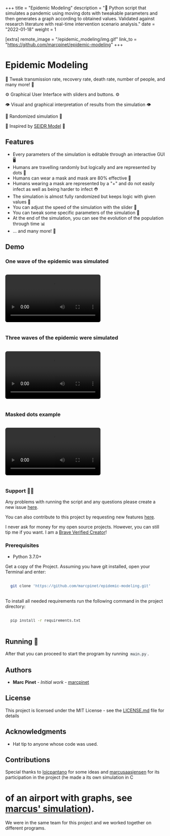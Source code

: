 +++
title = "Epidemic Modeling"
description = "🦠 Python script that simulates a pandemic using moving dots with tweakable parameters and then generates a graph according to obtained values. Validated against research literature with real-time intervention scenario analysis."
date = "2022-01-18"
weight = 1

[extra]
remote_image = "/epidemic_modeling/img.gif"
link_to = "https://github.com/marcpinet/epidemic-modeling"
+++

<style>
/* GitHub Alert Styles */
.github-alert {
    border-radius: 6px;
    margin: 16px 0;
    padding: 12px 16px;
    border-left: 4px solid;
}

.github-alert-note {
    background-color: #ddf4ff;
    border-color: #0969da;
}

.github-alert-tip {
    background-color: #dcfce7;
    border-color: #1a7f37;
}

.github-alert-important {
    background-color: #f3e8ff;
    border-color: #8250df;
}

.github-alert-warning {
    background-color: #fff8dc;
    border-color: #d1242f;
}

.github-alert-caution {
    background-color: #ffebee;
    border-color: #d1242f;
}

/* Table Wrapper */
.table-wrapper {
    overflow-x: auto;
    margin: 16px 0;
}

.table-wrapper table {
    width: 100%;
    border-collapse: collapse;
}

.table-wrapper th,
.table-wrapper td {
    border: 1px solid #d1d5da;
    padding: 8px 12px;
    text-align: left;
}

.table-wrapper th {
    font-weight: 600;
}

/* Video Styles */
video {
    max-width: 100%;
    height: auto;
    border-radius: 6px;
    margin: 16px 0;
}

/* Code Block Styles */
pre {
    background-color: #f6f8fa;
    border-radius: 6px;
    padding: 16px;
    overflow-x: auto;
    margin: 16px 0;
}

code {
    background-color: #f6f8fa;
    padding: 2px 4px;
    border-radius: 3px;
    font-family: 'SFMono-Regular', 'Monaco', 'Inconsolata', 'Liberation Mono', 'Consolas', monospace;
    font-size: 85%;
    color: #24292f;
}

pre code {
    background-color: transparent;
    padding: 0;
}

/* Dark mode support for inline code */
@media (prefers-color-scheme: dark) {
    pre {
        background-color: #161b22;
        color: #f0f6fc;
    }
    
    code {
        background-color: #21262d;
        color: #f0f6fc;
    }
    
    pre code {
        background-color: transparent;
        color: inherit;
    }
}
</style>

# Epidemic Modeling

🧬 Tweak transmission rate, recovery rate, death rate, number of people, and many more! 🧬

⚙️ Graphical User Interface with sliders and buttons. ⚙️

👁️ Visual and graphical interpretation of results from the simulation 👁️

🔬 Randomized simulation 🔬

🧫 Inspired by [SEIDR Model](https://en.wikipedia.org/wiki/Compartmental_models_in_epidemiology) 🧫

## Features

* Every parameters of the simulation is editable through an interactive GUI 🖥
* Humans are travelling randomly but logically and are represented by dots 👦
* Humans can wear a mask and mask are 80% effective 🧢
* Humans wearing a mask are represented by a "+" and do not easily infect as well as being harder to infect ⛑️
* The simulation is almost fully randomized but keeps logic with given values 🎲
* You can adjust the speed of the simulation with the slider 🏃
* You can tweak some specific parameters of the simulation 🧰
* At the end of the simulation, you can see the evolution of the population through time 📊
* ... and many more! 🎯

## Demo

### One wave of the epidemic was simulated

<video controls style="max-width: 100%; height: auto;">
    <source src="https://user-images.githubusercontent.com/52708150/146844598-e74a4185-b21d-40bf-9046-5e6e4423ef77.mp4" type="video/mp4">
    Your browser does not support the video tag. <a href="https://user-images.githubusercontent.com/52708150/146844598-e74a4185-b21d-40bf-9046-5e6e4423ef77.mp4">View video</a>
</video>

### Three waves of the epidemic were simulated

<video controls style="max-width: 100%; height: auto;">
    <source src="https://user-images.githubusercontent.com/52708150/146844606-71d78f0f-11e3-47e2-8330-953a9d3600f4.mp4" type="video/mp4">
    Your browser does not support the video tag. <a href="https://user-images.githubusercontent.com/52708150/146844606-71d78f0f-11e3-47e2-8330-953a9d3600f4.mp4">View video</a>
</video>

### Masked dots example

<video controls style="max-width: 100%; height: auto;">
    <source src="https://user-images.githubusercontent.com/52708150/146844600-05ff0eda-c5c0-4466-9e31-b50abf161229.mp4" type="video/mp4">
    Your browser does not support the video tag. <a href="https://user-images.githubusercontent.com/52708150/146844600-05ff0eda-c5c0-4466-9e31-b50abf161229.mp4">View video</a>
</video>

### Support 👨‍💻

Any problems with running the script and any questions please create a new issue [here](https://github.com/marcpinet/epidemic-modeling/issues/new?assignees=&labels=&template=bug_report.md&title=).

You can also contribute to this project by requesting new features [here](https://github.com/marcpinet/epidemic-modeling/new?assignees=&labels=&template=feature_request.md&title=).

I never ask for money for my open source projects. However, you can still tip me if you want.
I am a [Brave Verified Creator](https://i.imgur.com/fOUfdM5.png)!

### Prerequisites

* Python 3.7.0+

Get a copy of the Project. Assuming you have git installed, open your Terminal and enter:

```bash
git clone 'https://github.com/marcpinet/epidemic-modeling.git'
```

To install all needed requirements run the following command in the project directory:

```bash
pip install -r requirements.txt
```

## Running 🏃

After that you can proceed to start the program by running `main.py`.

## Authors

* **Marc Pinet** - *Initial work* - [marcpinet](https://github.com/marcpinet)

## License

This project is licensed under the MIT License - see the [LICENSE.md](https://github.com/marcpinet/epidemic-modeling/tree/main/LICENSE.md) file for details

## Acknowledgments

* Hat tip to anyone whose code was used.

## Contributions

Special thanks to [loicpantano](https://github.com/loicpantano) for some ideas and [marcusaasjensen](https://github.com/marcusaasjensen) for its participation in the project (he made a its own simulation in C

# of an airport with graphs, see [marcus' simulation](https://github.com/marcusaasjensenunice/covid-simulation)).

We were in the same team for this project and we worked together on different programs.